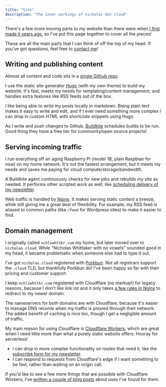 ```yaml
---
title: "Site"
description: "The inner workings of nicholas dot cloud"
---
```


There's a few more moving parts to my website than there were when [I first made it years ago](/blog/simple-static-sites/), so I've put this page together to cover all the pieces!

These are all the main parts that I can think of off the top of my head. If you've got questions, feel free to [contact me](/#contact)!

## Writing and publishing content

Almost all content and code sits in a [single Github repo](https://github.com/nchlswhttkr/website/).

I use the static site generator [Hugo](https://gohugo.io/) (with my own theme) to build my website. It's fast, meets my needs for templating/content management, and handles extra features like RSS feeds out of the box.

I like being able to write my posts locally in markdown. Being plain text makes it easy to write and edit, and if I ever need something more complex I can drop in custom HTML with shortcode snippets using Hugo.

As I write and push changes to Github, [Buildkite](https://buildkite.com/) schedules builds to be run. Good thing they have a free tier for community/open source projects!

## Serving incoming traffic

I run everything off an aging Raspberry Pi (model 1B, plain Raspbian for now) on my home network. It's not the fastest arrangement, but it meets my needs and saves me paying for cloud compute/storage/bandwidth.

A Buildkite agent continuously checks for new jobs and rebuilds my site as needed. It performs other scripted work as well, like [scheduling delivery of my newsletter](/blog/sending-out-my-newsletter/).

Web traffic is handled by [Nginx](https://nginx.org/en/). It makes serving static content a breeze, while still giving me a great deal of fliexibility. For example, my RSS feed is aliased to common paths (like `/feed` for Wordpress sites) to make it easier to find.

## Domain management

I originally called `nchlswhttkr.com` my home, but later moved over to `nicholas.cloud`. While "Nicholas Whittaker with no vowels" sounded good in my head, it became problematic when someone else had to type it out.

I've got `nicholas.cloud` registered with [Porkbun](https://porkbun.com). Not all registrars support the `.cloud` TLD, but thankfully Porkbun do! I've been happy so far with their pricing and customer support.

I keep `nchlswhttkr.com` registered with Cloudflare (no markup!) for legacy reasons, because I don't like link rot and it only takes [a few rules in Nginx](https://github.com/nchlswhttkr/website/blob/HEAD/nchlswhttkr.com.nginx) to redirect to my newer domain.

The nameservers for both domains are with Cloudflare, because it's easier to manage DNS records when my traffic is proxied through their network. The added benefit of caching is nice too, though I get a negligible amount of traffic.

My main reason for using Cloudflare is [Cloudflare Workers](https://workers.dev), which are great when I need little more than what a purely static website offers. Hooray for serverless!

-   I can drop in more complex functionality on routes that need it, like the [subscribe form for my newsletter](/newsletter/subscribe/).
-   I can respond to requests from Cloudflare's edge if I want something to be fast, rather than waiting on an origin call.

If you'd like to see a few more things that are possible with Cloudflare Workers, I've [written a couple of blog posts](/blog/getting-up-to-hijinks-with-cloudflare-workers) about uses I've found for them.
